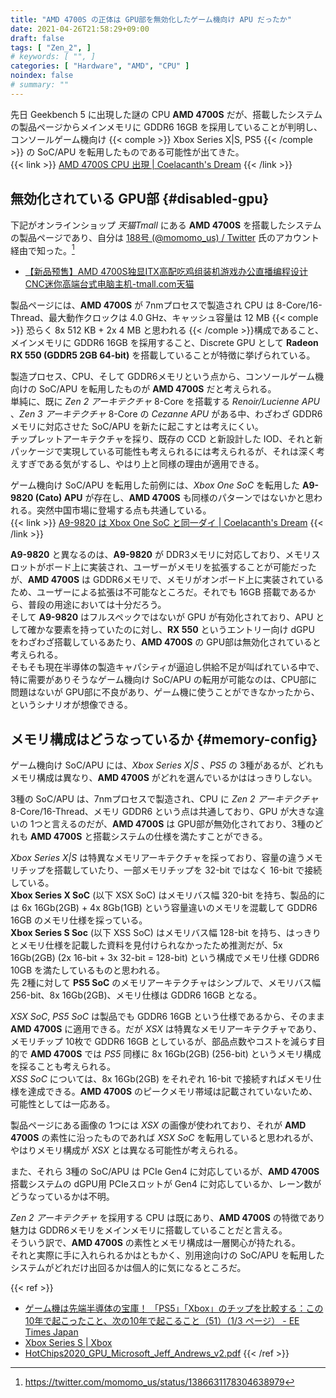 ```yaml
---
title: "AMD 4700S の正体は GPU部を無効化したゲーム機向け APU だったか"
date: 2021-04-26T21:58:29+09:00
draft: false
tags: [ "Zen_2", ]
# keywords: [ "", ]
categories: [ "Hardware", "AMD", "CPU" ]
noindex: false
# summary: ""
---
```


先日 Geekbench 5 に出現した謎の CPU **AMD 4700S** だが、搭載したシステムの製品ページからメインメモリに GDDR6 16GB を採用していることが判明し、コンソールゲーム機向け {{< comple >}} Xbox Series X|S, PS5 {{< /comple >}} の SoC/APU を転用したものである可能性が出てきた。  
{{< link >}} [AMD 4700S CPU 出現 | Coelacanth's Dream](/posts/2021/04/22/amd-4700s/) {{< /link >}}

## 無効化されている GPU部 {#disabled-gpu}

下記がオンラインショップ *天猫Tmall* にある **AMD 4700S** を搭載したシステムの製品ページであり、自分は [188号 (@momomo_us) / Twitter](https://twitter.com/momomo_us) 氏のアカウント経由で知った。[^tw-4700s-system]  

 * [【新品预售】AMD 4700S独显ITX高配吃鸡组装机游戏办公直播编程设计CNC迷你高端台式电脑主机-tmall.com天猫](https://detail.tmall.com/item.htm?id=643602411425&sku_properties=5919063:6536025)

製品ページには、**AMD 4700S** が 7nmプロセスで製造され CPU は 8-Core/16-Thread、最大動作クロックは 4.0 GHz、キャッシュ容量は 12 MB {{< comple >}} 恐らく 8x 512 KB + 2x 4 MB と思われる {{< /comple >}}構成であること、  
メインメモリに GDDR6 16GB を採用すること、Discrete GPU として **Radeon RX 550 (GDDR5 2GB 64-bit)** を搭載していることが特徴に挙げられている。  

[^tw-4700s-system]: <https://twitter.com/momomo_us/status/1386631178304638979>

製造プロセス、CPU、そして GDDR6メモリという点から、コンソールゲーム機向けの SoC/APU を転用したものが **AMD 4700S** だと考えられる。  
単純に、既に *Zen 2 アーキテクチャ* 8-Core を搭載する *Renoir/Lucienne APU* 、*Zen 3 アーキテクチャ* 8-Core の *Cezanne APU* がある中、わざわざ GDDR6メモリに対応させた SoC/APU を新たに起こすとは考えにくい。  
チップレットアーキテクチャを採り、既存の CCD と新設計した IOD、それと新パッケージで実現している可能性も考えられるには考えられるが、それは深く考えすぎである気がするし、やはり上と同様の理由が適用できる。  

ゲーム機向け SoC/APU を転用した前例には、*Xbox One SoC* を転用した **A9-9820 (Cato) APU** が存在し、**AMD 4700S** も同様のパターンではないかと思われる。突然中国市場に登場する点も共通している。  
{{< link >}} [A9-9820 は Xbox One SoC と同一ダイ | Coelacanth's Dream](/posts/2020/10/14/a9-9820-silicon/) {{< /link >}}

**A9-9820** と異なるのは、**A9-9820** が DDR3メモリに対応しており、メモリスロットがボード上に実装され、ユーザーがメモリを拡張することが可能だったが、**AMD 4700S** は GDDR6メモリで、メモリがオンボード上に実装されているため、ユーザーによる拡張は不可能なところだ。それでも 16GB 搭載であるから、普段の用途においては十分だろう。  
そして **A9-9820** はフルスペックではないが GPU が有効化されており、APU として確かな要素を持っていたのに対し、**RX 550** というエントリー向け dGPU をわざわざ搭載しているあたり、**AMD 4700S** の GPU部は無効化されていると考えられる。  
そもそも現在半導体の製造キャパシティが逼迫し供給不足が叫ばれている中で、特に需要がありそうなゲーム機向け SoC/APU の転用が可能なのは、CPU部に問題はないが GPU部に不良があり、ゲーム機に使うことができなかったから、というシナリオが想像できる。  

## メモリ構成はどうなっているか {#memory-config}

ゲーム機向け SoC/APU には、*Xbox Series X|S* 、*PS5* の 3種があるが、どれもメモリ構成は異なり、**AMD 4700S** がどれを選んでいるかははっきりしない。  

3種の SoC/APU は、7nmプロセスで製造され、CPU に *Zen 2 アーキテクチャ* 8-Core/16-Thread、メモリ GDDR6 という点は共通しており、GPU が大きな違いの 1つと言えるのだが、**AMD 4700S** は GPU部が無効化されており、3種のどれも **AMD 4700S** と搭載システムの仕様を満たすことができる。  

*Xbox Series X|S* は特異なメモリアーキテクチャを採っており、容量の違うメモリチップを搭載していたり、一部メモリチップを 32-bit ではなく 16-bit で接続している。  
**Xbox Series X SoC** (以下 XSX SoC) はメモリバス幅 320-bit を持ち、製品的には 6x 16Gb(2GB) + 4x 8Gb(1GB) という容量違いのメモリを混載して GDDR6 16GB のメモリ仕様を採っている。  
**Xbox Series S Soc** (以下 XSS SoC) はメモリバス幅 128-bit を持ち、はっきりとメモリ仕様を記載した資料を見付けられなかったため推測だが、5x 16Gb(2GB) (2x 16-bit + 3x 32-bit = 128-bit) という構成でメモリ仕様 GDDR6 10GB を満たしているものと思われる。  
先 2種に対して **PS5 SoC** のメモリアーキテクチャはシンプルで、メモリバス幅 256-bit、8x 16Gb(2GB)、メモリ仕様は GDDR6 16GB となる。

*XSX SoC*, *PS5 SoC* は製品でも GDDR6 16GB という仕様であるから、そのまま **AMD 4700S** に適用できる。だが *XSX* は特異なメモリアーキテクチャであり、メモリチップ 10枚で GDDR6 16GB としているが、部品点数やコストを減らす目的で **AMD 4700S** では *PS5* 同様に 8x 16Gb(2GB) (256-bit) というメモリ構成を採ることも考えられる。  
*XSS SoC* については、8x 16Gb(2GB) をそれぞれ 16-bit で接続すればメモリ仕様を達成できる。**AMD 4700S** のピークメモリ帯域は記載されていないため、可能性としては一応ある。  

製品ページにある画像の 1つには *XSX* の画像が使われており、それが **AMD 4700S** の素性に沿ったものであれば *XSX SoC* を転用していると思われるが、やはりメモリ構成が *XSX* とは異なる可能性が考えられる。  

また、それら 3種の SoC/APU は PCIe Gen4 に対応しているが、**AMD 4700S** 搭載システムの dGPU用 PCIeスロットが Gen4 に対応しているか、レーン数がどうなっているかは不明。  

*Zen 2 アーキテクチャ* を採用する CPU は既にあり、**AMD 4700S** の特徴であり魅力は GDDR6メモリをメインメモリに搭載していることだと言える。  
そういう訳で、**AMD 4700S** の素性とメモリ構成は一層関心が持たれる。  
それと実際に手に入れられるかはともかく、別用途向けの SoC/APU を転用したシステムがどれだけ出回るかは個人的に気になるところだ。  

{{< ref >}}
 * [ゲーム機は先端半導体の宝庫！ 「PS5」「Xbox」のチップを比較する：この10年で起こったこと、次の10年で起こること（51）（1/3 ページ） - EE Times Japan](https://eetimes.jp/ee/articles/2104/05/news012.html)
 * [Xbox Series S | Xbox](https://www.xbox.com/en-US/consoles/xbox-series-s#target-specs)
 * [HotChips2020_GPU_Microsoft_Jeff_Andrews_v2.pdf](https://www.hotchips.org/assets/program/conference/day1/HotChips2020_GPU_Microsoft_Jeff_Andrews_v2.pdf)
{{< /ref >}}

